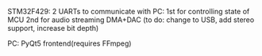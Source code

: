 STM32F429:
2 UARTs to communicate with PC:
  1st for controlling state of MCU
  2nd for audio streaming
DMA+DAC
(to do: change to USB, add stereo support, increase bit depth)

PC:
PyQt5 frontend(requires FFmpeg)

